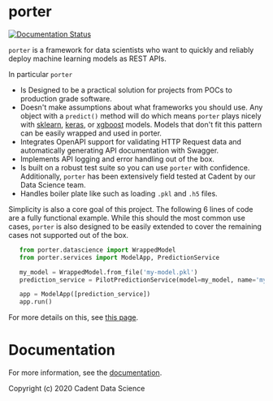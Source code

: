 # porter

[![Documentation Status](https://readthedocs.org/projects/porter/badge/?version=latest)](https://porter.readthedocs.io/en/latest/?badge=latest)

`porter` is a framework for  data scientists who want to quickly and reliably deploy machine learning models as REST APIs. 


In particular `porter`

- Is Designed to be a practical solution for projects from POCs to production grade software.
- Doesn't make assumptions about what frameworks you should use. Any object with a `predict()` method will do which means `porter` plays nicely with [sklearn](https://scikit-learn.org/stable/), [keras](https://keras.io/backend/), or [xgboost](https://xgboost.readthedocs.io/en/latest/) models. Models that don't fit this pattern can be easily wrapped and used in porter.
- Integrates OpenAPI support for validating HTTP Request data and automatically generating API documentation with Swagger.
- Implements API logging and error handling out of the box.
- Is built on a robust test suite so you can use `porter` with confidence. Additionally, `porter` has been extensively field tested at Cadent by our Data Science team.
- Handles boiler plate like such as loading `.pkl` and `.h5` files.


Simplicity is also a core goal of this project. The following 6 lines of code are a fully functional example. While this should the most common use cases, ``porter`` is also designed to be easily extended to cover the remaining cases not supported out of the box.

```python
   from porter.datascience import WrappedModel
   from porter.services import ModelApp, PredictionService

   my_model = WrappedModel.from_file('my-model.pkl')
   prediction_service = PilotPredictionService(model=my_model, name='my-model', api_version='v1')

   app = ModelApp([prediction_service])
   app.run()
```

For more details on this, see [this
page](https://porter.readthedocs.io/en/latest/installation.html).

# Documentation
For more information, see the [documentation](https://porter.readthedocs.org).

Copyright (c) 2020 Cadent Data Science


